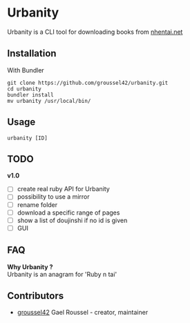 # Urbanity

Urbanity is a CLI tool for downloading books from [nhentai.net](https://nhentai.net)

## Installation

With Bundler
```
git clone https://github.com/groussel42/urbanity.git
cd urbanity
bundler install
mv urbanity /usr/local/bin/
```

## Usage

```
urbanity [ID]
```

## TODO
**v1.0**
- [ ] create real ruby API for Urbanity
- [ ] possibility to use a mirror
- [ ] rename folder
- [ ] download a specific range of pages
- [ ] show a list of doujinshi if no id is given
- [ ] GUI

## FAQ
**Why Urbanity ?**  
Urbanity is an anagram for 'Ruby n tai'


## Contributors

- [groussel42](https://github.com/groussel42) Gael Roussel - creator, maintainer